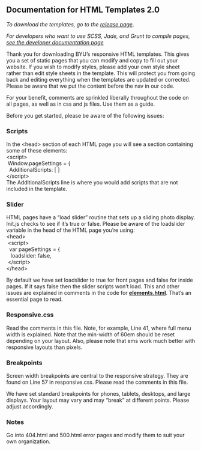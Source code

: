 ## Documentation for HTML Templates 2.0

<i>To download the templates, go to the [release page](http://github.com/byuweb/HTML-Templates/releases)</i>.

<i>For developers who want to use SCSS, Jade, and Grunt to compile pages, <a href="README-developers.md">see the developer documentation page</a></i>

Thank you for downloading BYU’s responsive HTML templates. This gives you a set of static pages that you can modify and copy to fill out your website. If you wish to modify styles, please add your own style sheet rather than edit style sheets in the template. This will protect you from going back and editing everything when the templates are updated or corrected.
Please be aware that we put the content before the nav in our code.

For your benefit, comments are sprinkled liberally throughout the code on all pages, as well as in css and js files. Use them as a guide.

Before you get started, please be aware of the following issues:

### Scripts
In the &lt;head&gt; section of each HTML page you will see a section containing some of these elements:<br>
&lt;script&gt;<br>
&nbsp;Window.pageSettings = {<br>
   &nbsp;&nbsp;AdditionalScripts: [ ]<br>
&lt;/script&gt;<br>
The AdditionalScripts line is where you would add scripts that are not included in the template.

### Slider
HTML pages have a “load slider” routine that sets up a sliding photo display. Init.js checks to see if it’s true or false. Please be aware of the loadslider variable in the head of the HTML page you’re using:<br>
&lt;head&gt;<br>
  &nbsp;&lt;script&gt;<br>
    &nbsp;&nbsp;var pageSettings = {<br>
       &nbsp;&nbsp;&nbsp;loadslider: false,<br>
  &nbsp;&lt;/script&gt;<br>
&lt;/head&gt;<br>

By default we have set loadslider to true for front pages and false for inside pages. If it says false then the slider scripts won’t load. This and other issues are explained in comments in the code for <b><a href="http://byuweb.github.io/byu-responsive-dev/elements.html">elements.html</a></b>. That’s an essential page to read.

### Responsive.css
Read the comments in this file. Note, for example, Line 41, where full menu width is explained. Note that the min-width of 60em should be reset depending on your layout. Also, please note that ems work much better with responsive layouts than pixels.

### Breakpoints
Screen width breakpoints are central to the responsive strategy. They are found on Line 57 in responsive.css. Please read the comments in this file.

We have set standard breakpoints for phones, tablets, desktops, and large displays. Your layout may vary and may “break” at different points. Please adjust accordingly.

### Notes
Go into 404.html and 500.html error pages and modify them to suit your own organization.
